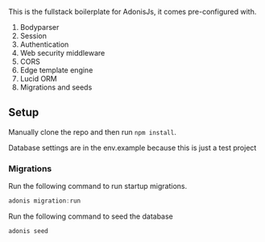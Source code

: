 This is the fullstack boilerplate for AdonisJs, it comes pre-configured with.

1. Bodyparser
2. Session
3. Authentication
4. Web security middleware
5. CORS
6. Edge template engine
7. Lucid ORM
8. Migrations and seeds

## Setup
Manually clone the repo and then run `npm install`.

Database settings are in the env.example because this is just a test project

### Migrations

Run the following command to run startup migrations.

```js
adonis migration:run
```

Run the following command to seed the database
```js
adonis seed
```
